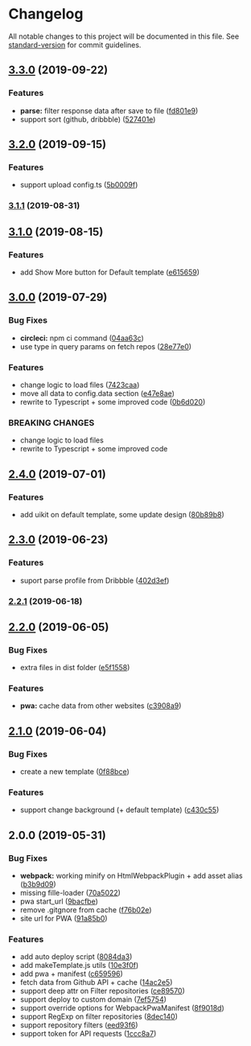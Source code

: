 # Changelog

All notable changes to this project will be documented in this file. See [standard-version](https://github.com/conventional-changelog/standard-version) for commit guidelines.

## [3.3.0](https://github.com/GPortfolio/GPortfolio/compare/v3.2.0...v3.3.0) (2019-09-22)


### Features

* **parse:** filter response data after save to file ([fd801e9](https://github.com/GPortfolio/GPortfolio/commit/fd801e9))
* support sort (github, dribbble) ([527401e](https://github.com/GPortfolio/GPortfolio/commit/527401e))



## [3.2.0](https://github.com/GPortfolio/GPortfolio/compare/v3.1.1...v3.2.0) (2019-09-15)


### Features

* support upload config.ts ([5b0009f](https://github.com/GPortfolio/GPortfolio/commit/5b0009f))



### [3.1.1](https://github.com/GPortfolio/GPortfolio/compare/v3.1.0...v3.1.1) (2019-08-31)



## [3.1.0](https://github.com/GPortfolio/GPortfolio/compare/v3.0.0...v3.1.0) (2019-08-15)


### Features

* add Show More button for Default template ([e615659](https://github.com/GPortfolio/GPortfolio/commit/e615659))



## [3.0.0](https://github.com/GPortfolio/GPortfolio/compare/v2.4.0...v3.0.0) (2019-07-29)


### Bug Fixes

* **circleci:** npm ci command ([04aa63c](https://github.com/GPortfolio/GPortfolio/commit/04aa63c))
* use type in query params on fetch repos ([28e77e0](https://github.com/GPortfolio/GPortfolio/commit/28e77e0))


### Features

* change logic to load files ([7423caa](https://github.com/GPortfolio/GPortfolio/commit/7423caa))
* move all data to config.data section ([e47e8ae](https://github.com/GPortfolio/GPortfolio/commit/e47e8ae))
* rewrite to Typescript + some improved code ([0b6d020](https://github.com/GPortfolio/GPortfolio/commit/0b6d020))


### BREAKING CHANGES

* change logic to load files
* rewrite to Typescript + some improved code



## [2.4.0](https://github.com/GPortfolio/GPortfolio/compare/v2.3.0...v2.4.0) (2019-07-01)


### Features

* add uikit on default template, some update design ([80b89b8](https://github.com/GPortfolio/GPortfolio/commit/80b89b8))



## [2.3.0](https://github.com/GPortfolio/GPortfolio/compare/v2.2.1...v2.3.0) (2019-06-23)


### Features

* suport parse profile from Dribbble ([402d3ef](https://github.com/GPortfolio/GPortfolio/commit/402d3ef))



### [2.2.1](https://github.com/GPortfolio/GPortfolio/compare/v2.2.0...v2.2.1) (2019-06-18)



## [2.2.0](https://github.com/GPortfolio/GPortfolio/compare/v2.1.0...v2.2.0) (2019-06-05)


### Bug Fixes

* extra files in <root> dist folder ([e5f1558](https://github.com/GPortfolio/GPortfolio/commit/e5f1558))


### Features

* **pwa:** cache data from other websites ([c3908a9](https://github.com/GPortfolio/GPortfolio/commit/c3908a9))



## [2.1.0](https://github.com/GPortfolio/GPortfolio/compare/v2.0.0...v2.1.0) (2019-06-04)


### Bug Fixes

* create a new template ([0f88bce](https://github.com/GPortfolio/GPortfolio/commit/0f88bce))


### Features

* support change background (+ default template) ([c430c55](https://github.com/GPortfolio/GPortfolio/commit/c430c55))



## 2.0.0 (2019-05-31)


### Bug Fixes

* **webpack:** working minify on HtmlWebpackPlugin + add asset alias ([b3b9d09](https://github.com/GPortfolio/GPortfolio/commit/b3b9d09))
* missing fille-loader ([70a5022](https://github.com/GPortfolio/GPortfolio/commit/70a5022))
* pwa start_url ([9bacfbe](https://github.com/GPortfolio/GPortfolio/commit/9bacfbe))
* remove .gitgnore from cache ([f76b02e](https://github.com/GPortfolio/GPortfolio/commit/f76b02e))
* site url for PWA ([91a85b0](https://github.com/GPortfolio/GPortfolio/commit/91a85b0))


### Features

* add auto deploy script ([8084da3](https://github.com/GPortfolio/GPortfolio/commit/8084da3))
* add makeTemplate.js utils ([10e3f0f](https://github.com/GPortfolio/GPortfolio/commit/10e3f0f))
* add pwa + manifest ([c659596](https://github.com/GPortfolio/GPortfolio/commit/c659596))
* fetch data from Github API + cache ([14ac2e5](https://github.com/GPortfolio/GPortfolio/commit/14ac2e5))
* support deep attr on Filter repositories ([ce89570](https://github.com/GPortfolio/GPortfolio/commit/ce89570))
* support deploy to custom domain ([7ef5754](https://github.com/GPortfolio/GPortfolio/commit/7ef5754))
* support override options for WebpackPwaManifest ([8f9018d](https://github.com/GPortfolio/GPortfolio/commit/8f9018d))
* support RegExp on filter repositories ([8dec140](https://github.com/GPortfolio/GPortfolio/commit/8dec140))
* support repository filters ([eed93f6](https://github.com/GPortfolio/GPortfolio/commit/eed93f6))
* support token for API requests ([1ccc8a7](https://github.com/GPortfolio/GPortfolio/commit/1ccc8a7))
